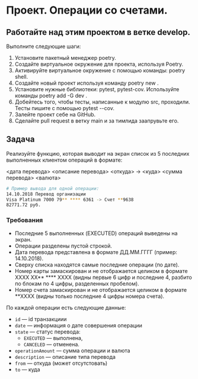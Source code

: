 # Проект. Операции со счетами.

## Работайте над этим проектом в ветке develop.

Выполните следующие шаги:

1. Установите пакетный менеджер poetry.
2. Создайте виртуальное окружение для проекта, используя Poetry.
3. Активируйте виртуальное окружение с помощью команды:
   poetry shell.
4. Создайте новый проект используя команду poetry new <file>.
5. Установите нужные библиотеки: pytest, pytest-cov. Используйте команды poetry add -G dev <file>.
6. Добейтесь того, чтобы тесты, написанные к модулю src, проходили. Тесты пишите с помощью pytest --cov.
7. Залейте проект себе на GitHub.
8. Сделайте pull request в ветку main и за тимлида заапрувьте его.

## Задача

Реализуйте функцию, которая выводит на экран список из 5 последних выполненных клиентом операций в формате:

<дата перевода> <описание перевода>
<откуда> -> <куда>
<сумма перевода> <валюта>

```bash
# Пример вывода для одной операции:
14.10.2018 Перевод организации
Visa Platinum 7000 79** **** 6361 -> Счет **9638
82771.72 руб.
```

### Требования

- Последние 5 выполненных (EXECUTED) операций выведены на экран.
- Операции разделены пустой строкой.
- Дата перевода представлена в формате ДД.ММ.ГГГГ (пример: 14.10.2018).
- Сверху списка находятся самые последние операции (по дате).
- Номер карты замаскирован и не отображается целиком в формате  XXXX XX** **** XXXX (видны первые 6 цифр и последние 4, разбито по блокам по 4 цифры, разделенных пробелом).
- Номер счета замаскирован и не отображается целиком в формате  **XXXX 
(видны только последние 4 цифры номера счета).

По каждой операции есть следующие данные:

- `id` — id транзакциии
- `date` — информация о дате совершения операции
- `state` — статус перевода:
    - `EXECUTED`  — выполнена,
    - `CANCELED`  — отменена.
- `operationAmount` — сумма операции и валюта
- `description` — описание типа перевода
- `from` — откуда (может отсутстовать)
- `to` — куда
